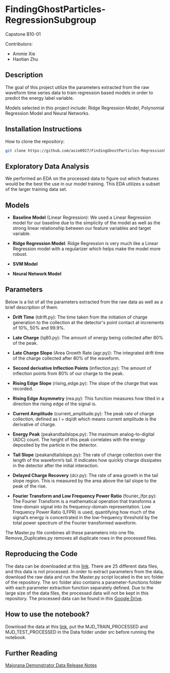# FindingGhostParticles-RegressionSubgroup
Capstone B10-01

Contributors:
- Ammie Xie
- Haotian Zhu

## Description
The goal of this project utilize the parameters extracted from the raw waveform time series data to train regression based models in order to predict the energy label variable. 

Models selected in this project include: Ridge Regression Model, Polynomial Regression Model and Neural Networks.

## Installation Instructions
How to clone the repository:
``` bash
git clone https://github.com/axie0927/FindingGhostParticles-RegressionSubgroup.git
``` 

## Exploratory Data Analysis

We performed an EDA on the processed data to figure out which features would be the best the use in our model training. This EDA utilizes a subset of the larger training data set.

## Models

- **Baseline Model** (Linear Regression): We used a Linear Regression model for our baseline due to the simplicity of the model as well as the strong linear relationship between our feature variables and target variable. 

- **Ridge Regression Model**: Ridge Regression is very much like a Linear Regression model with a regularizer which helps make the model more robust. 

- **SVM Model** 

- **Neural Network Model**

## Parameters
Below is a list of all the parameters extracted from the raw data as well as a brief description of them. 

- **Drift Time** (tdrift.py): The time taken from the initiation of charge generation to the collection at the detector's point contact at increments of 10%, 50% and 99.9%.

- **Late Charge** (lq80.py): The amount of energy being collected after 80% of the peak. 

- **Late Charge Slope** (Area Growth Rate (agr.py)): The integrated drift time of the charge collected after 80% of the waveform. 

- **Second derivative Inflection Points** (inflection.py): The amount of inflection points from 80% of our charge to the peak. 

- **Rising Edge Slope** (rising_edge.py): The slope of the charge that was recorded.

- **Rising Edge Asymmetry** (rea.py): This function measures how tilted in a direction the rising edge of the signal is.

- **Current Amplitude** (current_amplitude.py): The peak rate of charge collection, defined as I = dq/dt which means current amplitude is the derivative of charge.

- **Energy Peak** (peakandtailslope.py): The maximum analog-to-digital (ADC) count. The height of this peak correlates with the energy deposited by the particle in the detector.

- **Tail Slope** (peakandtailslope.py): The rate of charge collection over the length of the waveform’s tail. It indicates how quickly charge dissipates in the detector after the initial interaction.

- **Delayed Charge Recovery** (dcr.py): The rate of area growth in the tail slope region. This is measured by the area above the tail slope to the peak of the rise. 

- **Fourier Transform and Low Frequency Power Ratio** (fourier_lfpr.py): The Fourier Transform is a mathematical operation that transforms a time-domain signal into its frequency-domain representation. Low Frequency Power Ratio (LFPR) is used, quantifying how much of the signal’s energy is concentrated in the low-frequency threshold by the total power spectrum of the Fourier transformed waveform.  

The Master.py file combines all these parameters into one file. Remove_Duplicates.py removes all duplicate rows in the processed files. 

## Reproducing the Code
The data can be downloaded at this [link](https://zenodo.org/records/8257027). There are 25 different data files, and this data is not processed. In order to extract parameters from the data, download the raw data and run the Master.py script located in the src folder of the repository. The src folder also contains a parameter-functions folder with each parameter extraction function separately defined. Due to the large size of the data files, the processed data will not be kept in this repository. The processed data can be found in this [Google Drive](https://drive.google.com/drive/folders/1SnmQemcXWPvKvJBmGkd0hSqTQ8gbs0C4).

## How to use the notebook?
Download the data at this [link](https://drive.google.com/drive/folders/1SnmQemcXWPvKvJBmGkd0hSqTQ8gbs0C4), put the MJD_TRAIN_PROCESSED and MJD_TEST_PROCESSED in the Data folder under src before running the notebook. 

## Further Reading
[Majorana Demonstrator Data Release Notes](https://arxiv.org/pdf/2308.10856)